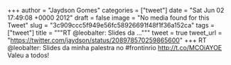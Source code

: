
+++
author = "Jaydson Gomes"
categories = ["tweet"]
date = "Sat Jun 02 17:49:08 +0000 2012"
draft = false
image = "No media found for this Tweet"
slug = "3c909ccc5f949e56fc58926691f48f1f36a152ca"
tags = ["tweet"]
title = """RT @leobalter: Slides da ..."""
tweet = true
tweet_url = "https://twitter.com/jaydson/status/208978570259865600"
+++
RT @leobalter: Slides da minha palestra no #frontinrio http://t.co/MCOiAYOE Valeu a todos!
